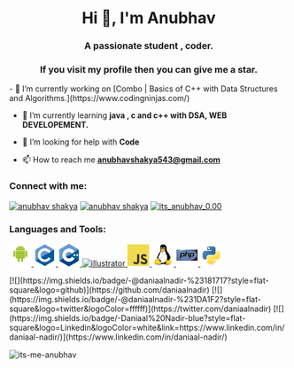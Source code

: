 <h1 align="center">Hi 👋, I'm Anubhav</h1>
<h3 align="center">A passionate student , coder.</h3>
<h3 align="center"> If you visit my profile then you can give me a star. </h3>
- 🔭 I’m currently working on [Combo | Basics of C++ with Data Structures and Algorithms.](https://www.codingninjas.com/)

- 🌱 I’m currently learning **java , c and c++ with DSA, WEB DEVELOPEMENT.**

- 🤝 I’m looking for help with **Code**

- 📫 How to reach me **anubhavshakya543@gmail.com**
<h3 align="left">Connect with me:</h3>
<p align="left">
<a href="https://linkedin.com/in/anubhav shakya" target="blank"><img align="center" src="https://raw.githubusercontent.com/rahuldkjain/github-profile-readme-generator/master/src/images/icons/Social/linked-in-alt.svg" alt="anubhav shakya" height="30" width="40" /></a>
<a href="https://fb.com/anubhav shakya" target="blank"><img align="center" src="https://raw.githubusercontent.com/rahuldkjain/github-profile-readme-generator/master/src/images/icons/Social/facebook.svg" alt="anubhav shakya" height="30" width="40" /></a>
<a href="https://instagram.com/its_anubhav_0.00" target="blank"><img align="center" src="https://raw.githubusercontent.com/rahuldkjain/github-profile-readme-generator/master/src/images/icons/Social/instagram.svg" alt="its_anubhav_0.00" height="30" width="40" /></a>
</p>

<h3 align="left">Languages and Tools:</h3>
<p align="left"> <a href="https://developer.android.com" target="_blank" rel="noreferrer"> <img src="https://raw.githubusercontent.com/devicons/devicon/master/icons/android/android-original-wordmark.svg" alt="android" width="40" height="40"/> </a> <a href="https://www.cprogramming.com/" target="_blank" rel="noreferrer"> <img src="https://raw.githubusercontent.com/devicons/devicon/master/icons/c/c-original.svg" alt="c" width="40" height="40"/> </a> <a href="https://www.w3schools.com/cpp/" target="_blank" rel="noreferrer"> <img src="https://raw.githubusercontent.com/devicons/devicon/master/icons/cplusplus/cplusplus-original.svg" alt="cplusplus" width="40" height="40"/> </a> <a href="https://www.adobe.com/in/products/illustrator.html" target="_blank" rel="noreferrer"> <img src="https://www.vectorlogo.zone/logos/adobe_illustrator/adobe_illustrator-icon.svg" alt="illustrator" width="40" height="40"/> </a> <a href="https://developer.mozilla.org/en-US/docs/Web/JavaScript" target="_blank" rel="noreferrer"> <img src="https://raw.githubusercontent.com/devicons/devicon/master/icons/javascript/javascript-original.svg" alt="javascript" width="40" height="40"/> </a> <a href="https://www.linux.org/" target="_blank" rel="noreferrer"> <img src="https://raw.githubusercontent.com/devicons/devicon/master/icons/linux/linux-original.svg" alt="linux" width="40" height="40"/> </a> <a href="https://www.php.net" target="_blank" rel="noreferrer"> <img src="https://raw.githubusercontent.com/devicons/devicon/master/icons/php/php-original.svg" alt="php" width="40" height="40"/> </a> <a href="https://www.python.org" target="_blank" rel="noreferrer"> <img src="https://raw.githubusercontent.com/devicons/devicon/master/icons/python/python-original.svg" alt="python" width="40" height="40"/> </a> </p>
[![](https://img.shields.io/badge/-@daniaalnadir-%23181717?style=flat-square&logo=github)](https://github.com/daniaalnadir)
[![](https://img.shields.io/badge/-@daniaalnadir-%231DA1F2?style=flat-square&logo=twitter&logoColor=ffffff)](https://twitter.com/daniaalnadir)
[![](https://img.shields.io/badge/-Daniaal%20Nadir-blue?style=flat-square&logo=Linkedin&logoColor=white&link=https://www.linkedin.com/in/daniaal-nadir/)](https://www.linkedin.com/in/daniaal-nadir/)

<p><img align="center" src="https://github-readme-streak-stats.herokuapp.com/?user=its-me-anubhav&" alt="its-me-anubhav" /></p>
